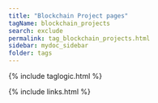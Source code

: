 ```yaml
---
title: "Blockchain Project pages"
tagName: blockchain_projects
search: exclude
permalink: tag_blockchain_projects.html
sidebar: mydoc_sidebar
folder: tags
---
```

{% include taglogic.html %}

{% include links.html %}
